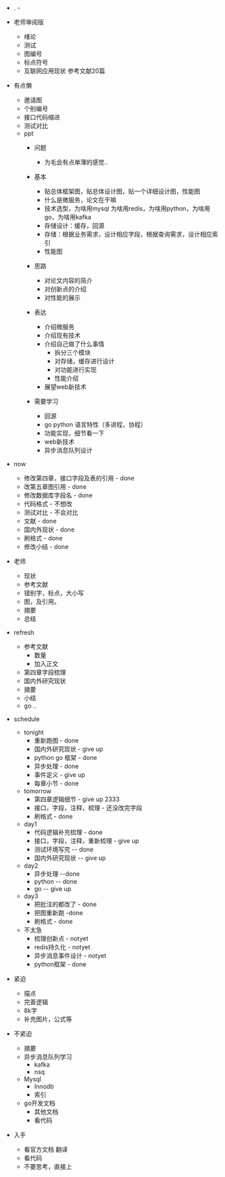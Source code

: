 - . -
* 老师审阅版
    * 绪论
    * 测试
    * 图编号
    * 标点符号
    * 互联网应用现状 参考文献20篇
* 有点懒
    * 邀请图 
    * 个别编号
    * 接口代码缩进
    * 测试对比
    * ppt
        * 问题
            * 为毛会有点单薄的感觉..
        * 基本
            * 贴总体框架图，贴总体设计图，贴一个详细设计图，性能图
            * 什么是微服务，论文在干嘛
            * 技术选型，为啥用mysql 为啥用redis，为啥用python，为啥用go，为啥用kafka
            * 存储设计：缓存，回源
            * 存储：根据业务需求，设计相应字段，根据查询需求，设计相应索引
            * 性能图
        * 思路
            * 对论文内容的简介
            * 对创新点的介绍
            * 对性能的展示

        * 表达
            * 介绍微服务
            * 介绍现有技术
            * 介绍自己做了什么事情
                * 拆分三个模块
                * 对存储，缓存进行设计
                * 对功能进行实现
                * 性能介绍
            * 展望web新技术
        * 需要学习
            * 回源
            * go python 语言特性（多进程，协程）
            * 功能实现，细节看一下
            * web新技术
            * 异步消息队列设计
* now
    * 修改第四章，接口字段及表的引用 - done
    * 改第五章图引用 - done
    * 修改数据库字段名 - done
    * 代码格式 - 不想改
    * 测试对比 - 不会对比
    * 文献 - done
    * 国内外现状 - done
    * 刷格式 - done
    * 修改小结 - done
* 老师
    * 现状
    * 参考文献
    * 错别字，标点，大小写
    * 图，及引用。
    * 摘要
    * 总结
* refresh
    * 参考文献
        * 数量
        * 加入正文
    * 第四章字段梳理
    * 国内外研究现状
    * 摘要
    * 小结
    * go ..
* schedule
    * tonight
        * 重新跑图 - done
        * 国内外研究现状 - give up
        * python go 框架 - done
        * 异步处理 - done
        * 事件定义 - give up
        * 每章小节 - done
    * tomorrow
        * 第四章逻辑细节 - give up 2333
        * 接口，字段，注释，梳理 - 还没改完字段
        * 刷格式 - done
    * day1 
        * 代码逻辑补充梳理 - done
        * 接口，字段，注释，重新梳理 - give up
        * 测试环境写完 -- done
        * 国内外研究现状 -- give up
    * day2
        * 异步处理 --done
        * python -- done
        * go -- give up
    * day3
        * 把批注的都改了 - done
        * 把图重新跑 -done
        * 刷格式 - done
    * 不太急
        * 梳理创新点 - notyet
        * redis持久化 - notyet
        * 异步消息事件设计 - notyet
        * python框架 - done


* 紧迫
    * 描点
    * 完善逻辑
    * 8k字
    * 补充图片，公式等



* 不紧迫
    * 摘要
    * 异步消息队列学习
        * kafka
        * nsq
    * Mysql
        * Innodb
        * 索引
    * go开发文档
        * 其他文档
        * 看代码

* 入手
    * 看官方文档 翻译
    * 看代码
    * 不要思考，直接上
